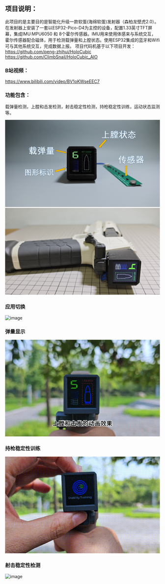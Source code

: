 ## 项目说明：
此项目的是主要目的是智能化升级一款软蛋(海绵软蛋)发射器（森柏龙壁虎2.0）。 在发射器上安装了一套以ESP32-Pico-D4为主控的设备，配置1.33英寸TFT屏幕，集成IMU:MPU6050 和 8个霍尔传感器。IMU用来使用体感来与系统交互，霍尔传感器配合磁体，用于检测载弹量和上膛状态。使用ESP32集成的蓝牙和Wifi可与其他系统交互，完成数据上报。
项目代码机基于以下项目开发：
https://github.com/peng-zhihui/HoloCubic 
https://github.com/ClimbSnail/HoloCubic_AIO

### B站视频：
https://www.bilibili.com/video/BV1oKWseEEC7 

### 功能包含：
载弹量检测，上膛和击发检测，射击稳定性检测，持枪稳定性训练，运动状态监测 等。

![image](指示21.png)
![image](4bullets.png)

### 应用切换
![image](应用切换6.gif)

### 弹量显示
![image](弹量-1.gif)

### 持枪稳定性训练
![image](持枪训练.gif)

### 射击稳定性检测
![image](射击稳定性检测666.gif)

